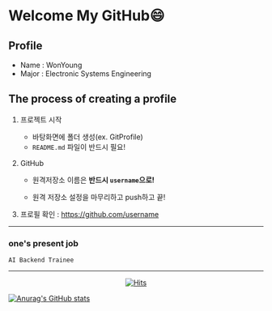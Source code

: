 # Welcome My GitHub😄

## Profile
- Name : WonYoung
- Major : Electronic Systems Engineering

## The process of creating a profile

1. 프로젝트 시작 
    - 바탕화면에 폴더 생성(ex. GitProfile)
    - `README.md` 파일이 반드시 필요!
    
2. GitHub
    - 원격저장소 이름은 **반드시 `username`으로!**
    
    - 원격 저장소 설정을 마무리하고 push하고 끝!

3. 프로필 확인 : https://github.com/username
---
### one's present job
`AI Backend Trainee`

---
  <div align=center>
	
[![Hits](https://hits.seeyoufarm.com/api/count/incr/badge.svg?url=https%3A%2F%2Fgithub.com%2Fwyoung102&count_bg=%2379C83D&title_bg=%23555555&icon=&icon_color=%23E7E7E7&title=github_Number+of+visitors&edge_flat=false)](https://hits.seeyoufarm.com)
	
  </div>

  [![Anurag's GitHub stats](https://github-readme-stats.vercel.app/api?username=wyoung102)](https://github.com/wyoung102/github-readme-stats)

